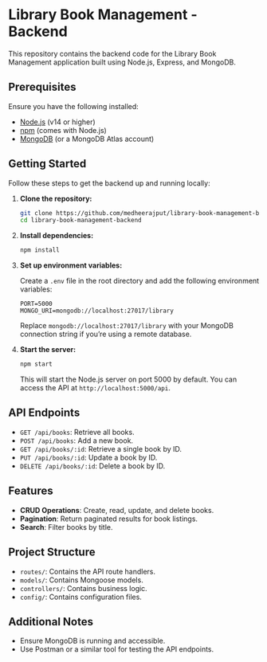 # Library Book Management - Backend

This repository contains the backend code for the Library Book Management application built using Node.js, Express, and MongoDB.

## Prerequisites

Ensure you have the following installed:
- [Node.js](https://nodejs.org/) (v14 or higher)
- [npm](https://www.npmjs.com/) (comes with Node.js)
- [MongoDB](https://www.mongodb.com/) (or a MongoDB Atlas account)

## Getting Started

Follow these steps to get the backend up and running locally:

1. **Clone the repository:**

    ```bash
    git clone https://github.com/medheerajput/library-book-management-backend.git
    cd library-book-management-backend
    ```

2. **Install dependencies:**

    ```bash
    npm install
    ```

3. **Set up environment variables:**

    Create a `.env` file in the root directory and add the following environment variables:

    ```env
    PORT=5000
    MONGO_URI=mongodb://localhost:27017/library
    ```

    Replace `mongodb://localhost:27017/library` with your MongoDB connection string if you’re using a remote database.

4. **Start the server:**

    ```bash
    npm start
    ```

    This will start the Node.js server on port 5000 by default. You can access the API at `http://localhost:5000/api`.

## API Endpoints

- `GET /api/books`: Retrieve all books.
- `POST /api/books`: Add a new book.
- `GET /api/books/:id`: Retrieve a single book by ID.
- `PUT /api/books/:id`: Update a book by ID.
- `DELETE /api/books/:id`: Delete a book by ID.

## Features

- **CRUD Operations**: Create, read, update, and delete books.
- **Pagination**: Return paginated results for book listings.
- **Search**: Filter books by title.

## Project Structure

- `routes/`: Contains the API route handlers.
- `models/`: Contains Mongoose models.
- `controllers/`: Contains business logic.
- `config/`: Contains configuration files.

## Additional Notes

- Ensure MongoDB is running and accessible.
- Use Postman or a similar tool for testing the API endpoints.
